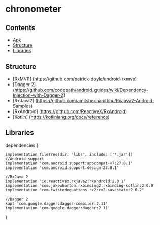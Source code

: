 # chronometer

Contents
-----------------

- [Apk](https://drive.google.com/open?id=108X4lcgc0gESkb_mdBVYsOnUoyvidm3H)
- [Structure](#structure)
- [Libraries](#libraries)


Structure
---------------

- [RxMVP] (https://github.com/patrick-doyle/android-rxmvp)
- [Dagger 2] (https://github.com/codepath/android_guides/wiki/Dependency-Injection-with-Dagger-2)
- [RxJava2] (https://github.com/amitshekhariitbhu/RxJava2-Android-Samples)
- [RxAndroid] (https://github.com/ReactiveX/RxAndroid)
- [Kotlin] (https://kotlinlang.org/docs/reference)


Libraries
---------------

dependencies {

    implementation fileTree(dir: 'libs', include: ['*.jar'])
    //Android support
    implementation 'com.android.support:appcompat-v7:27.0.1'
    implementation 'com.android.support:design:27.0.1'

    //RxJava 2
    implementation 'io.reactivex.rxjava2:rxandroid:2.0.1'
    implementation 'com.jakewharton.rxbinding2:rxbinding-kotlin:2.0.0'
    implementation "com.twistedequations.rx2:rx2-savestate:2.0.2"

    //Dagger 2
    kapt 'com.google.dagger:dagger-compiler:2.11'
    implementation 'com.google.dagger:dagger:2.11'

}
